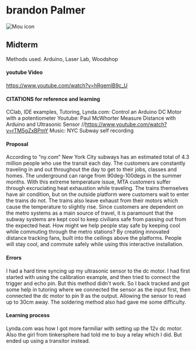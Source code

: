 # brandon Palmer

![Mou icon](http://25.io/mou/Mou_128.png)

## Midterm
Methods used. Arduino, Laser Lab, Woodshop

 

#### youtube Video
https://www.youtube.com/watch?v=hRgemlB9c_U



#### CITATIONS for reference and learning

CClab, IDE examples, Tutoring, Lynda.com: Control an Arduino DC Motor with a potentiometer
Youtube: Paul McWhorter Measure Distance with Arduino and Ultrasonic Sensor
//https://www.youtube.com/watch?v=rTM5gZxBPmY
Music: NYC Subway self recording
#### Proposal
 According to “ny.com” New York City subways has an estimated total of 4.3 million people who use the transit each day. The customers are constantly traveling in and out throughout the day to get to their jobs, classes and homes. The underground can range from 90deg-100degs in the summer months. With this extreme temperature issue, MTA customers suffer through excruciating heat exhaustion while traveling. The trains themselves have air condition, but on the outside platform were customers wait to enter the trains do not. The trains also leave exhaust from their motors which cause the temperature to slightly rise. Since customers are dependent on the metro systems as a main source of travel, it is paramount that the subway systems are kept cool to keep civilians safe from passing out from the expected heat. 	How might we help people stay safe by keeping cool while commuting through the metro stations? By creating innovated distance tracking fans, built into the ceilings above the platforms. People will stay cool, and commute safely while using this interactive installation. 

#### Errors
I had a hard time syncing up my ultrasonic sensor to the dc motor. I had first started with using the calibration example, and then tried to connect the trigger and echo pin. But this method didn't work. So I back tracked and got some help in tutoring where we connected the sensor as the input first, then connected the dc motor to pin 9 as the output. Allowing the sensor to read up to 30cm away. The soldering method also had gave me some difficulty. 

#### Learning process
Lynda.com was how I got more farmiliar with setting up the 12v dc motor. Also the girl from tinkersphere had told me to buy a relay which I did. But ended up using a transitor instead.  


